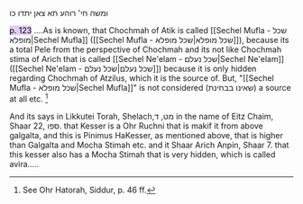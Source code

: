 ומשה חי' רוהע תא צאן יתדו כו


<mark style="background: #D2B3FFA6;">p. 123</mark>
....As is known, that Chochmah of Atik is called [[Sechel Mufla - שכל מופלא|Sechel Mufla]] ([[Sechel Mufla - שכל מופלא|שכל מופלא]]), because its a total Pele from the perspective of Chochmah and its not like Chochmah stima of Arich that is called [[Sechel Ne'elam - שכל נעלם|Sechel Ne'elam]] ([[Sechel Ne'elam - שכל נעלם|שכל נעלם]]) because it is only hidden regarding Chochmah of Atzilus, which it is the source of. But, "[[Sechel Mufla - שכל מופלא|Sechel Mufla]]" is not considered (שאינו בבחינת) a source at all etc. [^1]

And its says in Likkutei Torah, Shelach,מט, ד in the name of Eitz Chaim, Shaar 22, ספו. that Kesser is a Ohr Ruchni that is makif it from above galgalta, and this is Pinimus HaKesser, as mentioned above, that is higher than Galgalta and Mocha Stimah etc. and it Shaar Arich Anpin, Shaar 7. that this kesser also has a Mocha Stimah that is very hidden, which is called avira.....

[^1]: See Ohr Hatorah, Siddur, p. 46 ff. 